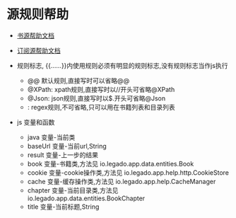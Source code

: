 # 源规则帮助

* [书源帮助文档](https://alanskycn.gitee.io/teachme/Rule/source.html)
* [订阅源帮助文档](https://alanskycn.gitee.io/teachme/Rule/rss.html)

* 规则标志, {{......}}内使用规则必须有明显的规则标志,没有规则标志当作js执行
  * @@ 默认规则,直接写时可以省略@@
  * @XPath: xpath规则,直接写时以//开头可省略@XPath
  * @Json: json规则,直接写时以$.开头可省略@Json
  * : regex规则,不可省略,只可以用在书籍列表和目录列表
  
* js 变量和函数
  * java 变量-当前类
  * baseUrl 变量-当前url,String
  * result 变量-上一步的结果
  * book 变量-书籍类,方法见 io.legado.app.data.entities.Book
  * cookie 变量-cookie操作类,方法见 io.legado.app.help.http.CookieStore
  * cache 变量-缓存操作类,方法见 io.legado.app.help.CacheManager
  * chapter 变量-当前目录类,方法见 io.legado.app.data.entities.BookChapter
  * title 变量-当前标题,String